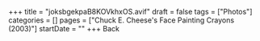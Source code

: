 +++
title = "joksbgekpaB8KOVkhxOS.avif"
draft = false
tags = ["Photos"]
categories = []
pages = ["Chuck E. Cheese's Face Painting Crayons (2003)"]
startDate = ""
+++
Back
